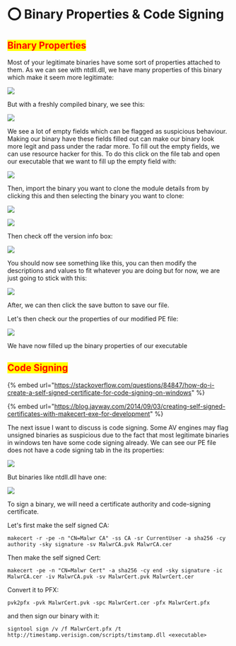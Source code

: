 # ⭕ Binary Properties & Code Signing

## <mark style="color:red;">Binary Properties</mark>

Most of your legitimate binaries have some sort of properties attached to them. As we can see with ntdll.dll, we have many properties of this binary which make it seem more legitimate:

![](<../../.gitbook/assets/image (21).png>)

But with a freshly compiled binary, we see this:

![](<../../.gitbook/assets/image (45).png>)

We see a lot of empty fields which can be flagged as suspicious behaviour. Making our binary have these fields filled out can make our binary look more legit and pass under the radar more. To fill out the empty fields, we can use resource hacker for this. To do this click on the file tab and open our executable that we want to fill up the empty field with:

![](<../../.gitbook/assets/image (47) (1) (1).png>)

Then, import the binary you want to clone the module details from by clicking this and then selecting the binary you want to clone:

![](<../../.gitbook/assets/image (23).png>)

![](<../../.gitbook/assets/image (20).png>)

Then check off the version info box:

![](<../../.gitbook/assets/image (19) (1) (1).png>)

You should now see something like this, you can then modify the descriptions and values to fit whatever you are doing but for now, we are just going to stick with this:

![](<../../.gitbook/assets/image (33) (1) (1).png>)

After, we can then click the save button to save our file.

Let's then check our the properties of our modified PE file:

![](<../../.gitbook/assets/image (22) (1).png>)

We have now filled up the binary properties of our executable

## <mark style="color:red;">Code Signing</mark>

{% embed url="https://stackoverflow.com/questions/84847/how-do-i-create-a-self-signed-certificate-for-code-signing-on-windows" %}

{% embed url="https://blog.jayway.com/2014/09/03/creating-self-signed-certificates-with-makecert-exe-for-development" %}

&#x20;The next issue I want to discuss is code signing. Some AV engines may flag unsigned binaries as suspicious due to the fact that most legitimate binaries in windows ten have some code signing already. We can see our PE file does not have a code signing tab in the its properties:

![](<../../.gitbook/assets/image (11) (1).png>)

But binaries like ntdll.dll have one:

![](<../../.gitbook/assets/image (5).png>)

To sign a binary, we will need a certificate authority and code-signing certificate.&#x20;

Let's first make the self signed CA:

```
makecert -r -pe -n "CN=Malwr CA" -ss CA -sr CurrentUser -a sha256 -cy authority -sky signature -sv MalwrCA.pvk MalwrCA.cer
```

Then make the self signed Cert:

```
makecert -pe -n "CN=Malwr Cert" -a sha256 -cy end -sky signature -ic MalwrCA.cer -iv MalwrCA.pvk -sv MalwrCert.pvk MalwrCert.cer
```

Convert it to PFX:

```
pvk2pfx -pvk MalwrCert.pvk -spc MalwrCert.cer -pfx MalwrCert.pfx
```

and then sign our binary with it:

```
signtool sign /v /f MalwrCert.pfx /t http://timestamp.verisign.com/scripts/timstamp.dll <executable>
```
